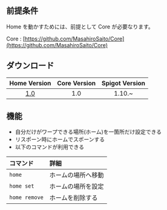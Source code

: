 ## 前提条件

Home を動かすためには、前提として Core が必要なります。

Core : [https://github.com/MasahiroSaito/Core](https://github.com/MasahiroSaito/Core)

## ダウンロード

| Home Version | Core Version | Spigot Version |
| :----------: | :----------: | :------------: |
| [1.0](https://github.com/MasahiroSaito/Home/raw/master/mvn-repo/com/nepian/spigot/home/1.0/home-1.0.jar)  | 1.0  | 1.10.~ |

## 機能

- 自分だけがワープできる場所(ホーム)を一箇所だけ設定できる
- リスポーン時にホームでスポーンする
- 以下のコマンドが利用できる

| コマンド      | 詳細               |
| :------------ | :----------------- |
| `home`        | ホームの場所へ移動 |
| `home set`    | ホームの場所を設定 |
| `home remove` | ホームを削除する   |

